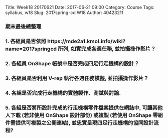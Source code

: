 Title: Week18   20170621
Date: 2017-06-21 09:00
Category: Course
Tags: syllabus, w18
Slug: 2017spring-cd W18
Author: 40423211

<h3>期末最後總整理</h3>
<!-- PELICAN_END_SUMMARY -->


<h3>1. 各組員是否依照 https://mde2a1.kmol.info/wiki?name=2017springcd 所列, 如實完成各週任務, 並拍攝操作影片？</h3>

<h3>2. 各組員 OnShape 帳號中是否完成四足行走機構的設計？</h3>

<h3>3. 各組員是否利用 V-rep 執行各週任務模擬, 並拍攝操作影片？</h3>

<h3>4. 各組是否完成行走機構的實體製作、測試與討論.</h3>

<h3>5. 各組是否將所設計完成的行走機構零件檔案提供在網誌中, 可讓其他人下載 (若非使用 OnShape 設計部份) 或複製 (若使用 OnShape 零組件需提供可複製之公開連結), 並忠實呈現四足行走機構的協同設計流程?</h3>

